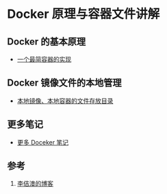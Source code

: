 <!-- toc -->
# Docker 原理与容器文件讲解 

## Docker 的基本原理

* [一个最简容器的实现](https://www.lijiaocn.com/%E6%8A%80%E5%B7%A7/2015/02/25/%E4%B8%80%E4%B8%AA%E6%9C%80%E7%AE%80%E5%AE%B9%E5%99%A8%E7%9A%84%E5%AE%9E%E7%8E%B0.html)

## Docker 镜像文件的本地管理

* [本地镜像、本地容器的文件存放目录](https://www.lijiaocn.com/%E9%A1%B9%E7%9B%AE/2020/02/08/docker-image-manager.html)

## 更多笔记

* [更多 Doceker 笔记](https://www.lijiaocn.com/tags/all.html#docker)

## 参考

1. [李佶澳的博客][1]

[1]: https://www.lijiaocn.com "李佶澳的博客"
